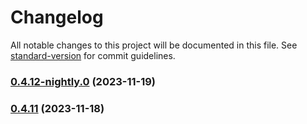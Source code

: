 # Changelog

All notable changes to this project will be documented in this file. See [standard-version](https://github.com/conventional-changelog/standard-version) for commit guidelines.

### [0.4.12-nightly.0](https://github.com/UnSetSoft/Ryunixjs/compare/v0.4.11...v0.4.12-nightly.0) (2023-11-19)

### [0.4.11](https://github.com/UnSetSoft/Ryunixjs/compare/v0.2.35...v0.4.11) (2023-11-18)
